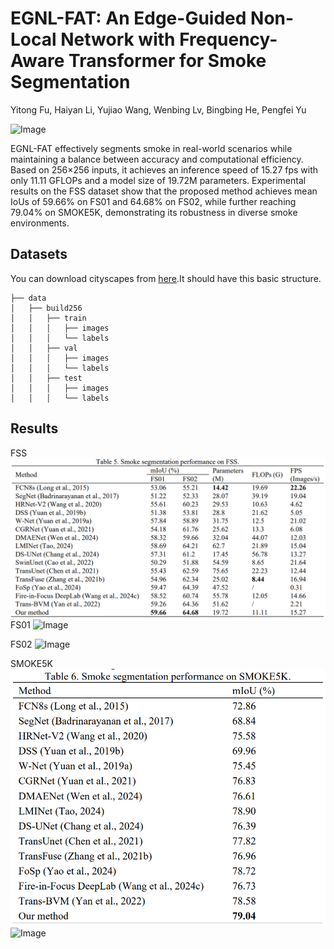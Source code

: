 # EGNL-FAT: An Edge-Guided Non-Local Network with Frequency-Aware Transformer for Smoke Segmentation

Yitong Fu, Haiyan Li, Yujiao Wang, Wenbing Lv, Bingbing He, Pengfei Yu


![Image](https://github.com/yitccc/smoke-segmentation/blob/master/images/1.png)

   EGNL-FAT effectively segments smoke in real-world scenarios while maintaining a balance between accuracy and computational efficiency. Based on 256×256 inputs, it achieves an inference speed of 15.27 fps with only 11.11 GFLOPs and a model size of 19.72M parameters. Experimental results on the FSS dataset show that the proposed method achieves mean IoUs of 59.66% on FS01 and 64.68% on FS02, while further reaching 79.04% on SMOKE5K, demonstrating its robustness in diverse smoke environments.

## Datasets
   You can download cityscapes from [here](https://github.com/yitccc/smoke-segmentation/tree/master/FSS).It should have this basic structure.

```
├── data
│   ├── build256
│   │   ├── train
│   │   │   ├── images
│   │   │   └── labels
│   │   ├── val
│   │   │   ├── images
│   │   │   └── labels
│   │   ├── test
│   │   │   ├── images
│   │   │   └── labels

```
   
## Results
FSS
![Image](https://github.com/yitccc/smoke-segmentation/blob/master/images/5.png)
FS01
![Image](https://github.com/yitccc/smoke-segmentation/blob/master/images/2.png)

FS02
![Image](https://github.com/yitccc/smoke-segmentation/blob/master/images/3.png)

SMOKE5K
![Image](https://github.com/yitccc/smoke-segmentation/blob/master/images/6.png)
![Image](https://github.com/yitccc/smoke-segmentation/blob/master/images/4.png)


